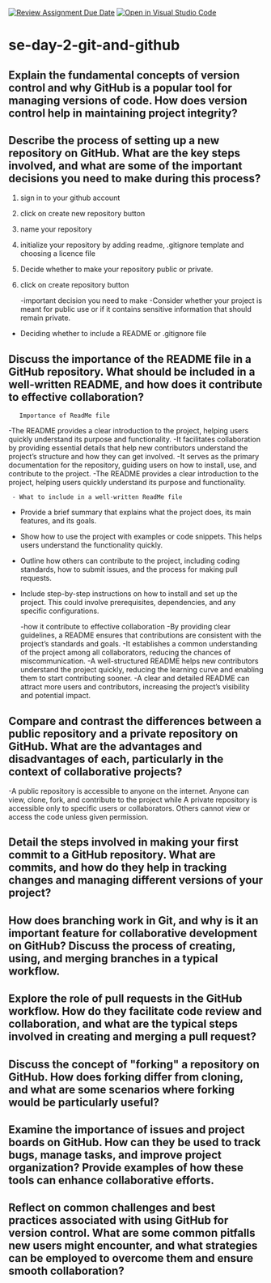 [![Review Assignment Due Date](https://classroom.github.com/assets/deadline-readme-button-22041afd0340ce965d47ae6ef1cefeee28c7c493a6346c4f15d667ab976d596c.svg)](https://classroom.github.com/a/8wgCKhpZ)
[![Open in Visual Studio Code](https://classroom.github.com/assets/open-in-vscode-2e0aaae1b6195c2367325f4f02e2d04e9abb55f0b24a779b69b11b9e10269abc.svg)](https://classroom.github.com/online_ide?assignment_repo_id=18408521&assignment_repo_type=AssignmentRepo)
# se-day-2-git-and-github
## Explain the fundamental concepts of version control and why GitHub is a popular tool for managing versions of code. How does version control help in maintaining project integrity?



## Describe the process of setting up a new repository on GitHub. What are the key steps involved, and what are some of the important decisions you need to make during this process?
1. sign in to your github account
2. click on create new repository button 
3. name your repository
4. initialize your repository by adding readme, .gitignore template and choosing a licence file
5. Decide whether to make your repository public or private.
6. click on create repository button

   -important decision you need to make
-Consider whether your project is meant for public use or if it contains sensitive information that should remain private.
- Deciding whether to include a README or .gitignore file
   

## Discuss the importance of the README file in a GitHub repository. What should be included in a well-written README, and how does it contribute to effective collaboration?
       Importance of ReadMe file
-The README provides a clear introduction to the project, helping users quickly understand its purpose and functionality.
-It facilitates collaboration by providing essential details that help new contributors understand the project’s structure and how they can get involved.
-It serves as the primary documentation for the repository, guiding users on how to install, use, and contribute to the project.
-The README provides a clear introduction to the project, helping users quickly understand its purpose and functionality.

     - What to include in a well-written ReadMe file
 - Provide a brief summary that explains what the project does, its main features, and its goals.
 - Show how to use the project with examples or code snippets. This helps users understand the functionality quickly.
 - Outline how others can contribute to the project, including coding standards, how to submit issues, and the process for making pull requests.
 - Include step-by-step instructions on how to install and set up the project. This could involve prerequisites, dependencies, and any specific configurations.

    -how it contribute to effective collaboration
-By providing clear guidelines, a README ensures that contributions are consistent with the project’s standards and goals.
-It establishes a common understanding of the project among all collaborators, reducing the chances of miscommunication.
-A well-structured README helps new contributors understand the project quickly, reducing the learning curve and enabling them to start contributing sooner.
-A clear and detailed README can attract more users and contributors, increasing the project’s visibility and potential impact.
## Compare and contrast the differences between a public repository and a private repository on GitHub. What are the advantages and disadvantages of each, particularly in the context of collaborative projects?
-A public repository is accessible to anyone on the internet. Anyone can view, clone, fork, and contribute to the project while A private repository is accessible only to specific users or collaborators. Others cannot view or access the code unless given permission.



## Detail the steps involved in making your first commit to a GitHub repository. What are commits, and how do they help in tracking changes and managing different versions of your project?

## How does branching work in Git, and why is it an important feature for collaborative development on GitHub? Discuss the process of creating, using, and merging branches in a typical workflow.

## Explore the role of pull requests in the GitHub workflow. How do they facilitate code review and collaboration, and what are the typical steps involved in creating and merging a pull request?

## Discuss the concept of "forking" a repository on GitHub. How does forking differ from cloning, and what are some scenarios where forking would be particularly useful?

## Examine the importance of issues and project boards on GitHub. How can they be used to track bugs, manage tasks, and improve project organization? Provide examples of how these tools can enhance collaborative efforts.

## Reflect on common challenges and best practices associated with using GitHub for version control. What are some common pitfalls new users might encounter, and what strategies can be employed to overcome them and ensure smooth collaboration?
